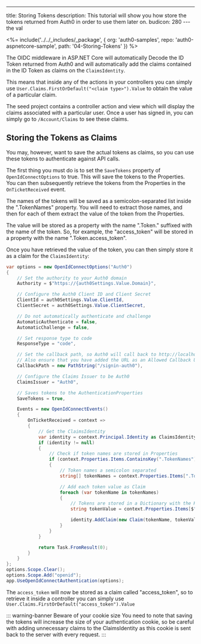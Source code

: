 ---
title: Storing Tokens
description: This tutorial will show you how store the tokens returned from Auth0 in order to use them later on.
budicon: 280
---the val

<%= include('../../_includes/_package', {
  org: 'auth0-samples',
  repo: 'auth0-aspnetcore-sample',
  path: '04-Storing-Tokens'
}) %>

The OIDC middleware in ASP.NET Core will automatically Decode the ID Token returned from Auth0 and will automatically add the claims contained in the ID Token as claims on the `ClaimsIdentity`.

This means that inside any of the actions in your controllers you can simply use `User.Claims.FirstOrDefault("<claim type>").Value` to obtain the value of a particular claim.

The seed project contains a controller action and view which will display the claims associated with a particular user. Once a user has signed in, you can simply go to `/Account/Claims` to see these claims.

## Storing the Tokens as Claims

You may, however, want to save the actual tokens as claims, so you can use these tokens to authenticate against API calls.

The first thing you must do is to set the `SaveTokens` property of `OpenIdConnectOptions` to true. This will save the tokens to the Properties. You can then subsequently retrieve the tokens from the Properties in the `OnTicketReceived` event.

The names of the tokens will be saved as a semicolon-separated list inside the ".TokenNames" property. You will need to extract those names, and then for each of them extract the value of the token from the Properties.

The value will be stored as a property with the name ".Token." suffixed with the name of the token. So, for example, the "access_token" will be stored in a property with the name ".Token.access_token".

Once you have retrieved the value of the token, you can then simply store it as a claim for the `ClaimsIdentity`:

```csharp
var options = new OpenIdConnectOptions("Auth0")
{
    // Set the authority to your Auth0 domain
    Authority = $"https://{auth0Settings.Value.Domain}",

    // Configure the Auth0 Client ID and Client Secret
    ClientId = auth0Settings.Value.ClientId,
    ClientSecret = auth0Settings.Value.ClientSecret,

    // Do not automatically authenticate and challenge
    AutomaticAuthenticate = false,
    AutomaticChallenge = false,

    // Set response type to code
    ResponseType = "code",

    // Set the callback path, so Auth0 will call back to http://localhost:5000/signin-auth0
    // Also ensure that you have added the URL as an Allowed Callback URL in your Auth0 dashboard
    CallbackPath = new PathString("/signin-auth0"),

    // Configure the Claims Issuer to be Auth0
    ClaimsIssuer = "Auth0",

    // Saves tokens to the AuthenticationProperties
    SaveTokens = true,

    Events = new OpenIdConnectEvents()
    {
        OnTicketReceived = context =>
        {
            // Get the ClaimsIdentity
            var identity = context.Principal.Identity as ClaimsIdentity;
            if (identity != null)
            {
                // Check if token names are stored in Properties
                if (context.Properties.Items.ContainsKey(".TokenNames"))
                {
                    // Token names a semicolon separated
                    string[] tokenNames = context.Properties.Items[".TokenNames"].Split(';');

                    // Add each token value as Claim
                    foreach (var tokenName in tokenNames)
                    {
                        // Tokens are stored in a Dictionary with the Key ".Token.<token name>"
                        string tokenValue = context.Properties.Items[$".Token.{tokenName}"];

                        identity.AddClaim(new Claim(tokenName, tokenValue));
                    }
                }
            }

            return Task.FromResult(0);
        }
    }
};
options.Scope.Clear();
options.Scope.Add("openid");
app.UseOpenIdConnectAuthentication(options);
```

The `access_token` will now be stored as a claim called "access_token", so to retrieve it inside a controller you can simply use `User.Claims.FirstOrDefault("access_token").Value`

::: warning-banner Beware of your cookie size
You need to note that saving the tokens will increase the size of your authentication cookie, so be careful with adding unnecessary claims to the ClaimsIdentity as this cookie is sent back to the server with every request.
:::
